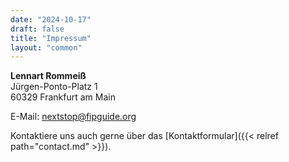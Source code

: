 ```yaml
---
date: "2024-10-17"
draft: false
title: "Impressum"
layout: "common"
---
```


**Lennart Rommeiß**\
Jürgen-Ponto-Platz 1\
60329 Frankfurt am Main

E-Mail: nextstop@fipguide.org

Kontaktiere uns auch gerne über das [Kontaktformular]({{< relref path="contact.md" >}}).